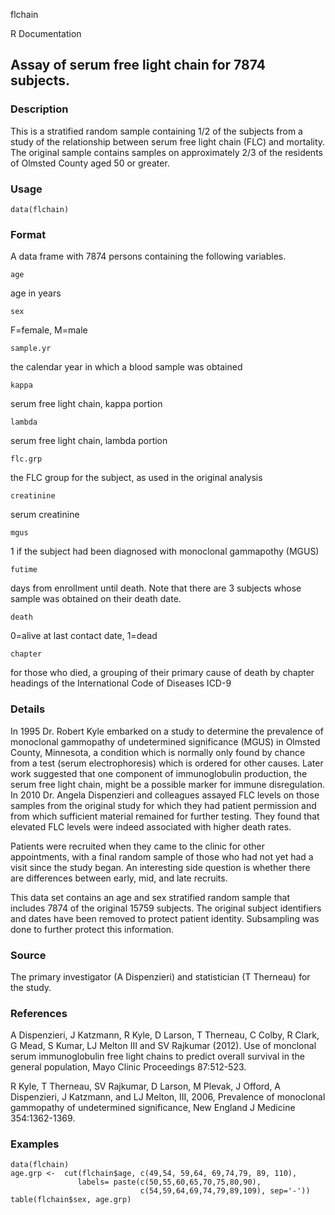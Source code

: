 flchain

R Documentation

## Assay of serum free light chain for 7874 subjects.

### Description

This is a stratified random sample containing 1/2 of the subjects from a study
of the relationship between serum free light chain (FLC) and mortality. The
original sample contains samples on approximately 2/3 of the residents of
Olmsted County aged 50 or greater.

### Usage

    data(flchain)

### Format

A data frame with 7874 persons containing the following variables.

`age `

age in years

`sex`

F=female, M=male

`sample.yr`

the calendar year in which a blood sample was obtained

`kappa`

serum free light chain, kappa portion

`lambda`

serum free light chain, lambda portion

`flc.grp`

the FLC group for the subject, as used in the original analysis

`creatinine`

serum creatinine

`mgus`

1 if the subject had been diagnosed with monoclonal gammapothy (MGUS)

`futime`

days from enrollment until death. Note that there are 3 subjects whose sample
was obtained on their death date.

`death`

0=alive at last contact date, 1=dead

`chapter`

for those who died, a grouping of their primary cause of death by chapter
headings of the International Code of Diseases ICD-9

### Details

In 1995 Dr. Robert Kyle embarked on a study to determine the prevalence of
monoclonal gammopathy of undetermined significance (MGUS) in Olmsted County,
Minnesota, a condition which is normally only found by chance from a test
(serum electrophoresis) which is ordered for other causes. Later work
suggested that one component of immunoglobulin production, the serum free
light chain, might be a possible marker for immune disregulation. In 2010 Dr.
Angela Dispenzieri and colleagues assayed FLC levels on those samples from the
original study for which they had patient permission and from which sufficient
material remained for further testing. They found that elevated FLC levels
were indeed associated with higher death rates.

Patients were recruited when they came to the clinic for other appointments,
with a final random sample of those who had not yet had a visit since the
study began. An interesting side question is whether there are differences
between early, mid, and late recruits.

This data set contains an age and sex stratified random sample that includes
7874 of the original 15759 subjects. The original subject identifiers and
dates have been removed to protect patient identity. Subsampling was done to
further protect this information.

### Source

The primary investigator (A Dispenzieri) and statistician (T Therneau) for the
study.

### References

A Dispenzieri, J Katzmann, R Kyle, D Larson, T Therneau, C Colby, R Clark, G
Mead, S Kumar, LJ Melton III and SV Rajkumar (2012). Use of monclonal serum
immunoglobulin free light chains to predict overall survival in the general
population, Mayo Clinic Proceedings 87:512-523.

R Kyle, T Therneau, SV Rajkumar, D Larson, M Plevak, J Offord, A Dispenzieri,
J Katzmann, and LJ Melton, III, 2006, Prevalence of monoclonal gammopathy of
undetermined significance, New England J Medicine 354:1362-1369.

### Examples

    
    data(flchain)
    age.grp <-  cut(flchain$age, c(49,54, 59,64, 69,74,79, 89, 110),
                   labels= paste(c(50,55,60,65,70,75,80,90),
                                 c(54,59,64,69,74,79,89,109), sep='-'))
    table(flchain$sex, age.grp)

